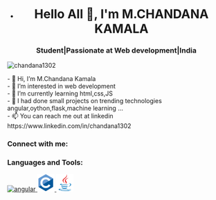 

- <h1 align="center">Hello All 👋, I'm M.CHANDANA KAMALA</h1>
<h3 align="center">Student|Passionate at Web development|India</h3>

<p align="left"> <img src="https://komarev.com/ghpvc/?username=chandana1302&label=Profile%20views&color=0e75b6&style=flat" alt="chandana1302" /> </p>
- 👋 Hi, I’m M.Chandana Kamala<br>
- 👀 I’m interested in web development<br>
- 🌱 I’m currently learning html,css,JS<br>
- 💞️ I had done small projects on trending technologies angular,oython,flask,machine learning ...<br>
- 📫 You can reach me out at linkedin https://www.linkedin.com/in/chandana1302<br>

<h3 align="left">Connect with me:</h3>
<p align="left">
</p>

<h3 align="left">Languages and Tools:</h3>
<p align="left"> <a href="https://angular.io" target="_blank" rel="noreferrer"> <img src="https://angular.io/assets/images/logos/angular/angular.svg" alt="angular" width="40" height="40"/> </a> <a href="https://www.cprogramming.com/" target="_blank" rel="noreferrer"> <img src="https://raw.githubusercontent.com/devicons/devicon/master/icons/c/c-original.svg" alt="c" width="40" height="40"/> </a> <a href="https://canvasjs.com" target="_blank" rel="noreferrer"> <a href="https://www.java.com" target="_blank" rel="noreferrer"> <img src="https://raw.githubusercontent.com/devicons/devicon/master/icons/java/java-original.svg" alt="java" width="40" height="40"/> </a> </p>

<!---
Chandana1302/Chandana1302 is a ✨ special ✨ repository because its `README.md` (this file) appears on your GitHub profile.
You can click the Preview link to take a look at your changes.
--->
